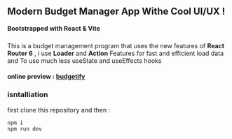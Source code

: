 
##  Modern Budget Manager App Withe Cool UI/UX !

__Bootstrapped with React & Vite__

###
This is a budget management program that uses the new features of __React Router 6__ , i use __Loader__ and __Action__ Features for fast and efficient load data and To use much less  useState and useEffects hooks

#### online preview : [budgetify](https://budgetify-aminda.vercel.app/) 

### isntalliation 
first clone this repository and then :
```
npm i
npm run dev
```
